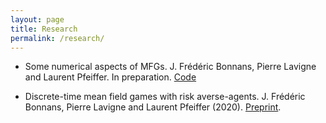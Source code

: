 ```yaml
---
layout: page
title: Research
permalink: /research/
---
```


* Some numerical aspects of MFGs. J. Frédéric Bonnans, Pierre Lavigne and Laurent Pfeiffer. In preparation. [Code](https://lavignepierre.github.io/Potential-MFG/Introduction.html)

* Discrete-time mean field games with risk averse-agents. J. Frédéric Bonnans, Pierre Lavigne and Laurent Pfeiffer (2020). [Preprint](https://arxiv.org/abs/2005.02232).
